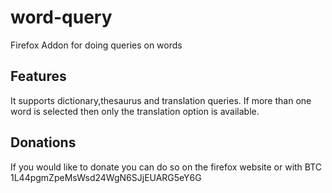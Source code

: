 word-query
==========

Firefox Addon for doing queries on words

## Features

It supports dictionary,thesaurus and translation queries. If more than one word
is selected then only the translation option is available. 


## Donations

If you would like to donate you can do so on the firefox website or with BTC 
1L44pgmZpeMsWsd24WgN6SJjEUARG5eY6G
